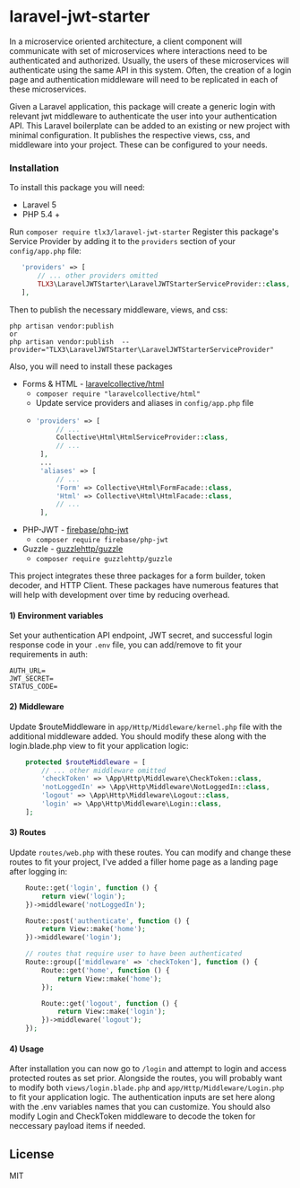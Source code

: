# laravel-jwt-starter

In a microservice oriented architecture, a client component will communicate with set of microservices where interactions need to be authenticated and authorized. Usually, the users of these microservices will authenticate using the same API in this system. Often, the creation of a login page and authentication middleware will need to be replicated in each of these microservices.

Given a Laravel application, this package will create a generic login with relevant jwt middleware to authenticate the user into your authentication API. This Laravel boilerplate can be added to an existing or new project with minimal configuration. It publishes the respective views, css, and middleware into your project. These can be configured to your needs.

### Installation
To install this package you will need:
- Laravel 5
- PHP 5.4 +

Run ```composer require tlx3/laravel-jwt-starter```
Register this package's Service Provider by adding it to the `providers`
section of your `config/app.php` file:

```php
   'providers' => [
       // ... other providers omitted
       TLX3\LaravelJWTStarter\LaravelJWTStarterServiceProvider::class,
   ],
```

Then to publish the necessary middleware, views, and css:

```
php artisan vendor:publish
or
php artisan vendor:publish  --provider="TLX3\LaravelJWTStarter\LaravelJWTStarterServiceProvider"
```

Also, you will need to install these packages
- Forms & HTML - [laravelcollective/html](https://laravelcollective.com/docs/master/html)
    - ``` composer require "laravelcollective/html" ```
    - Update service providers and aliases in `config/app.php` file
    -  ``` php
       'providers' => [
            // ...
            Collective\Html\HtmlServiceProvider::class,
            // ...
        ],
        ...
        'aliases' => [
            // ...
            'Form' => Collective\Html\FormFacade::class,
            'Html' => Collective\Html\HtmlFacade::class,
            // ...
        ],
        ```
- PHP-JWT - [firebase/php-jwt](https://github.com/firebase/php-jwt)
    - ``` composer require firebase/php-jwt ```
- Guzzle - [guzzlehttp/guzzle](http://docs.guzzlephp.org/en/stable/overview.html#installation)
    - ``` composer require guzzlehttp/guzzle ```

This project integrates these three packages for a form builder, token decoder, and HTTP Client. These packages have numerous features that will help with development over time by reducing overhead.

#### 1) Environment variables

Set your authentication API endpoint, JWT secret, and successful login response code
in your `.env` file, you can add/remove to fit your requirements in auth:
```
AUTH_URL=
JWT_SECRET=
STATUS_CODE=
```

#### 2) Middleware
Update $routeMiddleware in `app/Http/Middleware/kernel.php` file with the additional middleware added. You should modify these along with the login.blade.php view to fit your application logic:

```php
    protected $routeMiddleware = [
        // ... other middleware omitted
        'checkToken' => \App\Http\Middleware\CheckToken::class,
        'notLoggedIn' => \App\Http\Middleware\NotLoggedIn::class,
        'logout' => \App\Http\Middleware\Logout::class,
        'login' => \App\Http\Middleware\Login::class,
    ];
```

#### 3) Routes
Update `routes/web.php` with these routes. You can modify and change these routes to fit your project, I've added a filler home page as a landing page after logging in:

```php
    Route::get('login', function () {
        return view('login');
    })->middleware('notLoggedIn');

    Route::post('authenticate', function () {
        return View::make('home');
    })->middleware('login');

    // routes that require user to have been authenticated
    Route::group(['middleware' => 'checkToken'], function () {
        Route::get('home', function () {
            return View::make('home');
        });

        Route::get('logout', function () {
            return View::make('login');
        })->middleware('logout');
    });
```
#### 4) Usage
After installation you can now go to `/login` and attempt to login and access protected routes as set prior.
Alongside the routes, you will probably want to modify both `views/login.blade.php` and `app/Http/Middleware/Login.php` to fit your application logic. The authentication inputs are set here along with the .env variables names that you can customize. You should also modify Login and CheckToken middleware to decode the token for neccessary payload items if needed.

License
----

MIT

